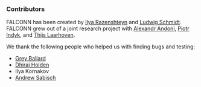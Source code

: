 ### Contributors

FALCONN has been created by [Ilya Razenshteyn](http://ilyaraz.org/)
and [Ludwig Schmidt](https://people.csail.mit.edu/ludwigs/).
FALCONN grew out of a joint research project with
[Alexandr Andoni](http://www.mit.edu/~andoni/),
[Piotr Indyk](https://people.csail.mit.edu/indyk/),
and [Thijs Laarhoven](http://thijs.com/).

We thank the following people who helped us with finding bugs and
testing:
* [Grey Ballard](http://www.sandia.gov/~gmballa/)
* [Dhiraj Holden](http://toc.csail.mit.edu/user/237)
* Ilya Kornakov
* [Andrew Sabisch](http://www.jamoozy.com/index.html)
